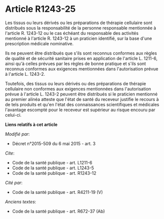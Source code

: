 # Article R1243-25

Les tissus ou leurs dérivés ou les préparations de thérapie cellulaire sont distribués sous la responsabilité de la personne
responsable mentionnée à l'article R. 1243-12 ou le cas échéant du responsable des activités mentionné à l'article R. 1243-12
à un praticien identifié, sur la base d'une prescription médicale nominative. 

Ils ne peuvent être distribués que s'ils sont reconnus conformes aux règles de qualité et de sécurité sanitaire prises en
application de l'article L. 1211-6, ainsi qu'à celles prévues par les règles de bonne pratique et s'ils sont reconnus
conformes aux exigences mentionnées dans l'autorisation prévue à l'article L. 1243-2. 

Toutefois, des tissus ou leurs dérivés ou des préparations de thérapie cellulaire non conformes aux exigences mentionnées
dans l'autorisation prévue à l'article L. 1243-2 peuvent être distribués si le praticien mentionné au premier alinéa atteste
que l'état de santé du receveur justifie le recours à de tels produits et qu'en l'état des connaissances scientifiques et
médicales l'avantage escompté pour le receveur est supérieur au risque encouru par celui-ci.

**Liens relatifs à cet article**

_Modifié par_:

  - Décret n°2015-509 du 6 mai 2015 - art. 3

_Cite_:

  - Code de la santé publique - art. L1211-6
  - Code de la santé publique - art. L1243-5
  - Code de la santé publique - art. R1243-12

_Cité par_:

  - Code de la santé publique - art. R4211-19 (V)

_Anciens textes_:

  - Code de la santé publique - art. R672-37 (Ab)

